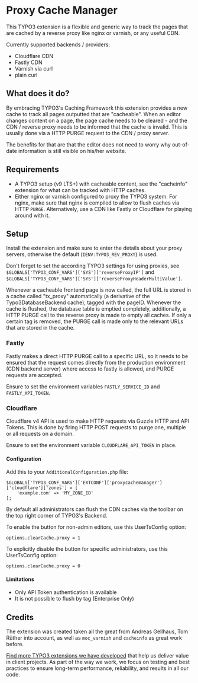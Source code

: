 Proxy Cache Manager
===================

This TYPO3 extension is a flexible and generic way to track the pages that are cached by a reverse proxy like
nginx or varnish, or any useful CDN.

Currently supported backends / providers:
 * Cloudflare CDN
 * Fastly CDN
 * Varnish via curl
 * plain curl

What does it do?
----------------
By embracing TYPO3's Caching Framework this extension provides a new cache to track all pages outputted that are
"cacheable". When an editor changes content on a page, the page cache needs to be cleared - and the CDN / reverse proxy
needs to be informed that the cache is invalid. This is usually done via a HTTP PURGE request to the CDN / proxy server.

The benefits for that are that the editor does not need to worry why out-of-date information is still visible
on his/her website.

Requirements
------------
 * A TYPO3 setup (v9 LTS+) with cacheable content, see the "cacheinfo" extension for what can be tracked with HTTP caches.
 * Either nginx or varnish configured to proxy the TYPO3 system. For nginx, make sure that nginx is compiled to allow
 to flush caches via HTTP `PURGE`. Alternatively, use a CDN like Fastly or Cloudflare for playing around with it.

Setup
-----
Install the extension and make sure to enter the details about your proxy servers, otherwise the default (`IENV:TYPO3_REV_PROXY`) is used.

Don't forget to set the according TYPO3 settings for using proxies, see `$GLOBALS['TYPO3_CONF_VARS']['SYS']['reverseProxyIP']` and `$GLOBALS['TYPO3_CONF_VARS']['SYS']['reverseProxyHeaderMultiValue']`.

Whenever a cacheable frontend page is now called, the full URL is stored in a cache called "tx_proxy" automatically
(a derivative of the Typo3DatabaseBackend cache), tagged with the pageID. Whenever the cache is flushed, the database
table is emptied completely, additionally, a HTTP PURGE call to the reverse proxy is made to empty all caches.
If only a certain tag is removed, the PURGE call is made only to the relevant URLs that are stored in the cache.

### Fastly

Fastly makes a direct HTTP PURGE call to a specific URL, so it needs to be ensured that the request comes directly
from the production environment (CDN backend server) where access to fastly is allowed, and PURGE requests are accepted.

Ensure to set the environment variables `FASTLY_SERVICE_ID` and `FASTLY_API_TOKEN`.

### Cloudflare

Cloudflare v4 API is used to make HTTP requests via Guzzle HTTP and API Tokens. This is done by firing HTTP POST
requests to purge one, multiple or all requests on a domain.

Ensure to set the environment variable `CLOUDFLARE_API_TOKEN` in place.

#### Configuration

Add this to your `AdditionalConfiguration.php` file:

    $GLOBALS['TYPO3_CONF_VARS']['EXTCONF']['proxycachemanager']['cloudflare']['zones'] = [
        'example.com' => 'MY_ZONE_ID'
    ];

By default all administrators can flush the CDN caches via the toolbar
on the top right corner of TYPO3's Backend.

To enable the button for non-admin editors, use this UserTsConfig option:

`options.clearCache.proxy = 1`

To explicitly disable the button for specific administrators, use this
UserTsConfig option:

`options.clearCache.proxy = 0`

#### Limitations
 - Only API Token authentication is available
 - It is not possible to flush by tag (Enterprise Only)

Credits
-------
The extension was created taken all the great from Andreas Gellhaus, Tom Rüther into account, as well
as `moc_varnish` and `cacheinfo` as great work before.

[Find more TYPO3 extensions we have developed](https://b13.com/useful-typo3-extensions-from-b13-to-you) that help us deliver value in client projects. As part of the way we work, we focus on testing and best practices to ensure long-term performance, reliability, and results in all our code.
